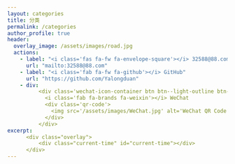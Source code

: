 ```yaml
---
layout: categories
title: 分类
permalink: /categories
author_profile: true
header:
  overlay_image: /assets/images/road.jpg
  actions:
    - label: "<i class='fas fa-fw fa-envelope-square'></i> 32588@88.com"
      url: "mailto:32588@88.com"
    - label: "<i class='fab fa-fw fa-github'></i> GitHub"
      url: "https://github.com/Yalongduan"
    - div: 
          <div class='wechat-icon-container btn btn--light-outline btn--large'>
            <i class='fab fa-brands fa-weixin'></i> WeChat
            <div class='qr-code'>
              <img src='/assets/images/WeChat.jpg' alt='WeChat QR Code'>
            </div>
          </div>
excerpt: 
      <div class="overlay">
          <div class="current-time" id="current-time"></div>
      </div>
---
```


<script>
  document.addEventListener("DOMContentLoaded", function() {
      function updateTime() {
          var now = new Date();
          var days = ['星期日', '星期一', '星期二', '星期三', '星期四', '星期五', '星期六'];
          var formattedTime = now.getFullYear() + '-' +
                              ('0' + (now.getMonth() + 1)).slice(-2) + '-' +
                              ('0' + now.getDate()).slice(-2) + ' ' +
                              ('0' + now.getHours()).slice(-2) + ':' +
                              ('0' + now.getMinutes()).slice(-2) + ':' +
                              ('0' + now.getSeconds()).slice(-2) + ' ' +
                              days[now.getDay()] ;
          document.getElementById('current-time').textContent = formattedTime;
      }
      updateTime();
      setInterval(updateTime, 1000); // 每秒更新一次时间
  });
</script>
